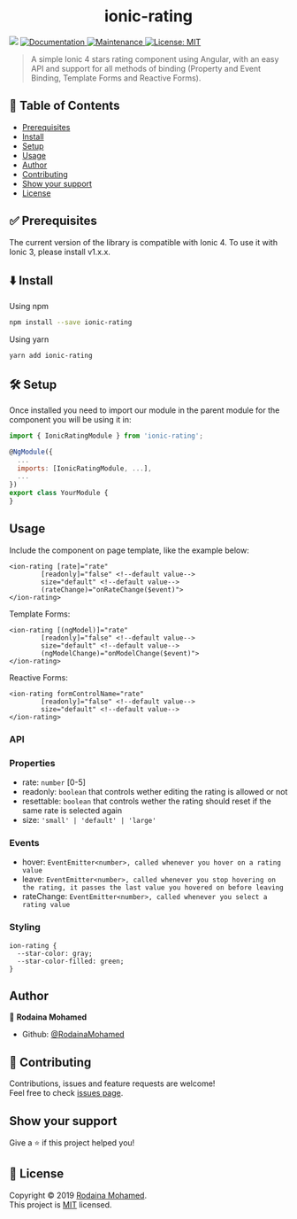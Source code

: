 <h1 align="center">ionic-rating</h1>
<p>
  <img src="https://img.shields.io/badge/version-2.0.0-blue.svg?cacheSeconds=2592000" />
  <a href="https://github.com/RodainaMohamed/ionic-rating#readme">
    <img alt="Documentation" src="https://img.shields.io/badge/documentation-yes-brightgreen.svg" target="_blank" />
  </a>
  <a href="https://github.com/RodainaMohamed/ionic-rating/graphs/commit-activity">
    <img alt="Maintenance" src="https://img.shields.io/badge/Maintained%3F-yes-green.svg" target="_blank" />
  </a>
  <a href="https://github.com/RodainaMohamed/ionic-rating/blob/master/LICENSE">
    <img alt="License: MIT" src="https://img.shields.io/badge/License-MIT-yellow.svg" target="_blank" />
  </a>
</p>

> A simple Ionic 4 stars rating component using Angular, with an easy API and support for all methods of binding (Property and Event Binding, Template Forms and Reactive Forms).

<!-- ### 🏠 [Homepage](https://github.com/RodainaMohamed/ionic-rating) -->

## 📝 Table of Contents

- [Prerequisites](#prerequisites)
- [Install](#install)
- [Setup](#setup)
- [Usage](#usage)
- [Author](#author)
- [Contributing](#contributing)
- [Show your support](#support)
- [License](#license)

## ✅ Prerequisites <a name = "prerequisites"></a>

The current version of the library is compatible with Ionic 4. To use it with Ionic 3, please install v1.x.x.

## ⬇️ Install <a name = "install"></a>

Using npm

```sh
npm install --save ionic-rating
```

Using yarn

```sh
yarn add ionic-rating
```

## 🛠 Setup <a name = "setup"></a>

Once installed you need to import our module in the parent module for the component you will be using it in:

```js
import { IonicRatingModule } from 'ionic-rating';

@NgModule({
  ...
  imports: [IonicRatingModule, ...],
  ...
})
export class YourModule {
}
```

## Usage <a name = "usage"></a>

Include the component on page template, like the example below:

```
<ion-rating [rate]="rate"
        [readonly]="false" <!--default value-->
        size="default" <!--default value-->
        (rateChange)="onRateChange($event)">
</ion-rating>
```

Template Forms:

```
<ion-rating [(ngModel)]="rate"
        [readonly]="false" <!--default value-->
        size="default" <!--default value-->
        (ngModelChange)="onModelChange($event)">
</ion-rating>
```

Reactive Forms:

```
<ion-rating formControlName="rate"
        [readonly]="false" <!--default value-->
        size="default" <!--default value-->
</ion-rating>
```

### API

### Properties

- rate: `number` [0-5]
- readonly: `boolean` that controls wether editing the rating is allowed or not
- resettable: `boolean` that controls wether the rating should reset if the same rate is selected again
- size: `'small' | 'default' | 'large'`

### Events

- hover: `EventEmitter<number>, called whenever you hover on a rating value`
- leave: `EventEmitter<number>, called whenever you stop hovering on the rating, it passes the last value you hovered on before leaving`
- rateChange: `EventEmitter<number>, called whenever you select a rating value`

### Styling

```
ion-rating {
  --star-color: gray;
  --star-color-filled: green;
}
```

## Author <a name = "author"></a>

👤 **Rodaina Mohamed**

- Github: [@RodainaMohamed](https://github.com/RodainaMohamed)

## 🤝 Contributing <a name = "contributing"></a>

Contributions, issues and feature requests are welcome!<br />Feel free to check [issues page](https://github.com/RodainaMohamed/ionic-rating/issues).

## Show your support <a name = "support"></a>

Give a ⭐️ if this project helped you!

## 📝 License <a name = "license"></a>

Copyright © 2019 [Rodaina Mohamed](https://github.com/RodainaMohamed).<br />
This project is [MIT](https://github.com/RodainaMohamed/ionic-rating/blob/master/LICENSE) licensed.
